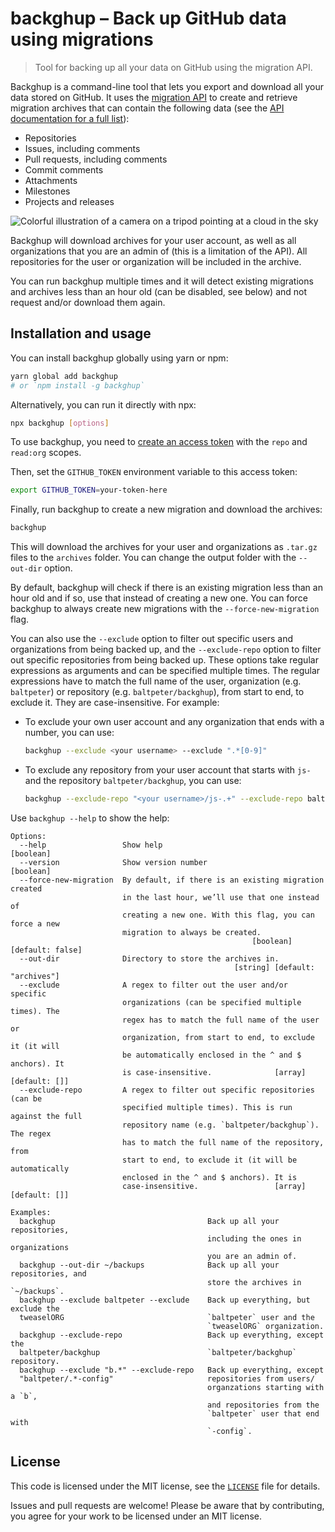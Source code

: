 # backghup – Back up GitHub data using migrations

> Tool for backing up all your data on GitHub using the migration API.

Backghup is a command-line tool that lets you export and download all your data stored on GitHub. It uses the [migration API](https://docs.github.com/en/rest/migrations) to create and retrieve migration archives that can contain the following data (see the [API documentation for a full list](https://docs.github.com/en/rest/migrations/users?apiVersion=2022-11-28#download-a-user-migration-archive)):

* Repositories
* Issues, including comments
* Pull requests, including comments
* Commit comments
* Attachments
* Milestones
* Projects and releases

![Colorful illustration of a camera on a tripod pointing at a cloud in the sky](https://static.bn.al/img/backghup-hero.jpg)

Backghup will download archives for your user account, as well as all organizations that you are an admin of (this is a limitation of the API). All repositories for the user or organization will be included in the archive.

You can run backghup multiple times and it will detect existing migrations and archives less than an hour old (can be disabled, see below) and not request and/or download them again.

## Installation and usage

You can install backghup globally using yarn or npm:

```sh
yarn global add backghup
# or `npm install -g backghup`
```

Alternatively, you can run it directly with npx:

```sh
npx backghup [options]
```

To use backghup, you need to [create an access token](https://github.com/settings/tokens) with the `repo` and `read:org` scopes.

Then, set the `GITHUB_TOKEN` environment variable to this access token:

```sh
export GITHUB_TOKEN=your-token-here
```

Finally, run backghup to create a new migration and download the archives:

```sh
backghup
```

This will download the archives for your user and organizations as `.tar.gz` files to the `archives` folder. You can change the output folder with the `--out-dir` option.

By default, backghup will check if there is an existing migration less than an hour old and if so, use that instead of creating a new one. You can force backghup to always create new migrations with the `--force-new-migration` flag.

You can also use the `--exclude` option to filter out specific users and organizations from being backed up, and the `--exclude-repo` option to filter out specific repositories from being backed up. These options take regular expressions as arguments and can be specified multiple times. The regular expressions have to match the full name of the user, organization (e.g. `baltpeter`) or repository (e.g. `baltpeter/backghup`), from start to end, to exclude it. They are case-insensitive. For example:

* To exclude your own user account and any organization that ends with a number, you can use:

  ```sh
  backghup --exclude <your username> --exclude ".*[0-9]"
  ```
* To exclude any repository from your user account that starts with `js-` and the repository `baltpeter/backghup`, you can use:

  ```sh
  backghup --exclude-repo "<your username>/js-.+" --exclude-repo baltpeter/backghup
  ```

Use `backghup --help` to show the help:

```
Options:
  --help                 Show help                                     [boolean]
  --version              Show version number                           [boolean]
  --force-new-migration  By default, if there is an existing migration created
                         in the last hour, we’ll use that one instead of
                         creating a new one. With this flag, you can force a new
                         migration to always be created.
                                                      [boolean] [default: false]
  --out-dir              Directory to store the archives in.
                                                  [string] [default: "archives"]
  --exclude              A regex to filter out the user and/or specific
                         organizations (can be specified multiple times). The
                         regex has to match the full name of the user or
                         organization, from start to end, to exclude it (it will
                         be automatically enclosed in the ^ and $ anchors). It
                         is case-insensitive.              [array] [default: []]
  --exclude-repo         A regex to filter out specific repositories (can be
                         specified multiple times). This is run against the full
                         repository name (e.g. `baltpeter/backghup`). The regex
                         has to match the full name of the repository, from
                         start to end, to exclude it (it will be automatically
                         enclosed in the ^ and $ anchors). It is
                         case-insensitive.                 [array] [default: []]

Examples:
  backghup                                  Back up all your repositories,
                                            including the ones in organizations
                                            you are an admin of.
  backghup --out-dir ~/backups              Back up all your repositories, and
                                            store the archives in `~/backups`.
  backghup --exclude baltpeter --exclude    Back up everything, but exclude the
  tweaselORG                                `baltpeter` user and the
                                            `tweaselORG` organization.
  backghup --exclude-repo                   Back up everything, except the
  baltpeter/backghup                        `baltpeter/backghup` repository.
  backghup --exclude "b.*" --exclude-repo   Back up everything, except
  "baltpeter/.*-config"                     repositories from users/
                                            organzations starting with a `b`,
                                            and repositories from the 
                                            `baltpeter` user that end with
                                            `-config`.
```

## License

This code is licensed under the MIT license, see the [`LICENSE`](LICENSE) file for details.

Issues and pull requests are welcome! Please be aware that by contributing, you agree for your work to be licensed under an MIT license.
